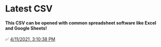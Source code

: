 # Latest CSV
#### This CSV can be opened with common spreadsheet software like Excel and Google Sheets!
✅ [4/11/2021, 3:10:38 PM](https://storage.googleapis.com/ptdp-staging.appspot.com/exports/rates_1618168235463.csv)